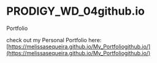 # PRODIGY_WD_04github.io

Portfolio

check out my Personal Portfolio here: [https://melissasequeira.github.io/My_Portfoliogithub.io/](https://melissasequeira.github.io/My_Portfoliogithub.io/)
